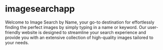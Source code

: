 # imagesearchapp
Welcome to Image Search by Name, your go-to destination for effortlessly finding the perfect images by simply typing in a name or keyword. Our user-friendly website is designed to streamline your search experience and provide you with an extensive collection of high-quality images tailored to your needs.
